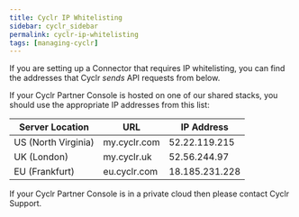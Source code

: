 ```yaml
---
title: Cyclr IP Whitelisting
sidebar: cyclr_sidebar
permalink: cyclr-ip-whitelisting
tags: [managing-cyclr]
---
```


If you are setting up a Connector that requires IP whitelisting, you can find the addresses that Cyclr *sends* API requests from below.

If your Cyclr Partner Console is hosted on one of our shared stacks, you should use the appropriate IP addresses from this list:

| Server Location | URL | IP Address |
| --- | --- | --- 
| US (North Virginia) | my.cyclr.com | 52.22.119.215 |
| UK (London) | my.cyclr.uk | 52.56.244.97 |
| EU (Frankfurt) | eu.cyclr.com | 18.185.231.228 |

If your Cyclr Partner Console is in a private cloud then please contact Cyclr Support.
